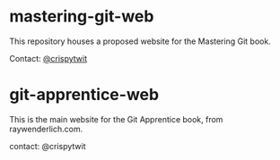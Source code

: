 # mastering-git-web

This repository houses a proposed website for the Mastering Git book.

Contact: [@crispytwit](https://twitter.com/crispytwit)

# git-apprentice-web

This is the main website for the Git Apprentice book, from raywenderlich.com.

contact: @crispytwit
